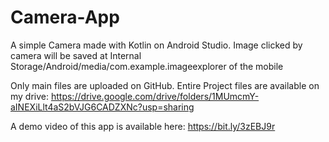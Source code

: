 # Camera-App
A simple Camera made with Kotlin on Android Studio. Image clicked by camera will be saved at Internal Storage/Android/media/com.example.imageexplorer of the mobile

Only main files are uploaded on GitHub. Entire Project files are available on my drive: https://drive.google.com/drive/folders/1MUmcmY-aINEXiLlt4aS2bVJG6CADZXNc?usp=sharing

A demo video of this app is available here: https://bit.ly/3zEBJ9r
